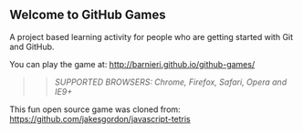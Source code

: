 ## Welcome to GitHub Games

A project based learning activity for people who are getting started with Git and GitHub.

You can play the game at: http://barnieri.github.io/github-games/

>> _*SUPPORTED BROWSERS*: Chrome, Firefox, Safari, Opera and IE9+_

This fun open source game was cloned from: https://github.com/jakesgordon/javascript-tetris
